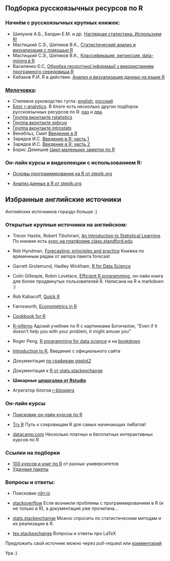 ## Подборка русскоязычных ресурсов по R

### Начнём с русскоязычных крупных книжек:

* Шипунов А.Б., Балдин Е.М. и др. [Наглядная статистика. Используем
R!](http://ashipunov.info/shipunov/school/books/rbook.pdf)
* Мастицкий С.Э., Шитиков В.К., [Статистический анализ и визуализация с помощью R](http://www.ievbras.ru/ecostat/Kiril/R/Mastitsky%20and%20Shitikov%202014.pdf)
* Мастицкий С.Э., Шитиков В.К., [Классификация, регрессия, data-mining в R](https://ranalytics.github.io/data-mining/index.html)
* Василенко Є.С, [Обробка геологiчної iнформацiї з використанням програмного середовища R](https://www.dropbox.com/sh/gaxtktwbxyuu1ss/AAAb2XW0kquoxfLryf2aYeQZa?dl=0)
* Кабаков Р.И. R в действии. [Анализ и визуализация данных на языке R](http://dmkpress.com/catalog/computer/statistics/978-5-94074-912-7/)

### [Мелочовка](https://rus.stackexchange.com/questions/193):

* Стилевое руководство гугла:
[english](https://google-styleguide.googlecode.com/svn/trunk/Rguide.xml),
[русский](https://9ccb6b88-a-cba0391b-s-sites.googlegroups.com/a/kiber-guu.ru/r-practice/links/R_style_from_Google.pdf?attachauth=ANoY7crkge5FhA5LZtMwj6Ilur-WbnkKLijkDkoB01VZZAlsFoRjEo7YwgqvW-Gid6ffwBmz3TMT51kMnw8JljZeQlDPRXMKZctirezqTziipn5TOaB9D1IaQ7qzTSusjkIyYV2jMchrhAsXOHTo_G0VRztBxYeecm4HYS19M1VTxn-UluL_9tYpsOEpDvhV1ghlRvk57pCxDO3C4wSV63SQIy0p7cjo6r-HB6Dj0CG7iNKM_RTjaAw%3D&attredirects=0)
* [Блог r-analytics](http://r-analytics.blogspot.ru).
В блоге есть несколько
других подборок русскоязычных ресурсов по R:
[раз](http://r-analytics.blogspot.ru/p/blog-page_20.html) и
[два](http://r-analytics.blogspot.ru/p/blog-page_80.html).
* [Группа вконтакте rstatistics](https://vk.com/rstatistics)
* [Группа вконтакте spbrug](https://vk.com/spbrug)
* [Группа вконтакте introstats](https://vk.com/introstats)
* Венэбльз, Смит [Введение в R](http://www.ievbras.ru/ecostat/Kiril/R/Biblio/R_rus/Venables%20%c2%e2%e5%e4%e5%ed%e8%e5%20%e2%20R.pdf)
* Зарядов И.С. [Введение в R: часть 1](http://www.ievbras.ru/ecostat/Kiril/R/Biblio/R_rus/%c7%e0%f0%ff%e4%ee%e2%20%f7%e0%f1%f2%fc_1.pdf)
* Зарядов И.С. [Введение в R: часть 2](http://www.ievbras.ru/ecostat/Kiril/R/Biblio/R_rus/%c7%e0%f0%ff%e4%ee%e2%20%f7%e0%f1%f2%fc_2.pdf)
* Борис Демешев [Цикл маленьких заметок по R](http://bdemeshev.github.io/r_cycle/)

### Он-лайн курсы и видеолекции с использованием R:

* [Основы программирования на R от stepik.org](https://stepik.org/course/%D0%9E%D1%81%D0%BD%D0%BE%D0%B2%D1%8B-%D0%BF%D1%80%D0%BE%D0%B3%D1%80%D0%B0%D0%BC%D0%BC%D0%B8%D1%80%D0%BE%D0%B2%D0%B0%D0%BD%D0%B8%D1%8F-%D0%BD%D0%B0-R-497/)

* [Анализ данных в R от stepik.org](https://stepik.org/course/%D0%90%D0%BD%D0%B0%D0%BB%D0%B8%D0%B7-%D0%B4%D0%B0%D0%BD%D0%BD%D1%8B%D1%85-%D0%B2-R-129/)





## Избранные английские источники

Английских источников гораздо больше :)

### Открытые крупные источники на английском:

* Trevor Hastie, Robert Tibshirani, [An Introduction to Statistical
Learning](http://www-bcf.usc.edu/~gareth/ISL/). По книжке есть [курс на
платформе
class.standford.edu](https://class.stanford.edu/courses/HumanitiesandScience/StatLearning/Winter2015/about)

* Rob Hyndman, [Forecasting: principles and
practice](https://otexts.org/fpp2/) Книжка по временным рядам от автора пакета forecast

* Garrett Grolemund, Hadley Wickham, [R for Data
Science](http://r4ds.had.co.nz/)

* Colin Gillespie, Robin Lovelace, [Efficient R
programming](https://bookdown.org/csgillespie/efficientR), он-лайн книга для
более продвинутых пользователей R. Написана на R и markdown :)

* Rob Kabacoff, [Quick R](http://www.statmethods.net/)

* Farnsworth, [Econometrics in
R](http://cran.r-project.org/doc/contrib/Farnsworth-EconometricsInR.pdf)

* [Cookbook for R](http://wiki.stdout.org/rcookbook/)

* [R-inferno](http://www.burns-stat.com/pages/Tutor/R_inferno.pdf) Адский
учебник по R с картинками Ботичелли, "Even if it doesn't help you with your problem, it might amuse you"


* Roger Peng, [R programming for data
science](https://leanpub.com/rprogramming/) и на
[bookdown](https://bookdown.org/rdpeng/rprogdatascience/)

* [Introduction to R](http://cran.r-project.org/doc/manuals/R-intro.pdf),
Введение с официального сайта

* Документация [по графикам ggplot2](http://docs.ggplot2.org/current/index.html)

* Документация к [R от
stats.stackexchange](http://stackoverflow.com/documentation/r/topics)

* **Шикарные** [**шпаргалки от
Rstudio**](https://www.rstudio.com/resources/cheatsheets/)

* Агрегатор блогов [r-bloggers](http://r-bloggers.com/)

### Он-лайн курсы

* [Поисковик он-лайн курсов по R](http://r-exercises.com/r-courses/)

* [Try R](http://tryr.codeschool.com/) Путь к сокровищам R для самых начинающих пиRатов!

* [datacamp.com](https://www.datacamp.com/) Несколько платных и бесплатных интерактивных курсов по R


### Ссылки на подборки

* [100 курсов и книг по
R](https://pairach.com/2012/02/26/r-tutorials-from-universities-around-the-world/) от разных университетов
* [Удачные пакеты](https://github.com/qinwf/awesome-R)


### Вопросы и ответы:

* Поисковик [rdrr.io](https://rdrr.io/)

* [stackoverflow](http://stackoverflow.com/) Если возникли проблемы с
программированием в R (и не только в R), а документация уже прочитана...

* [stats.stackexchange](http://stats.stackexchange.com/) Можно спросить по статистическим методам и их реализации в R.

* [tex.stackexchange](http://tex.stackexchange.com/) Вопросы и ответы про LaTeX


Предложить свой источник можно через pull-request или [комментарий](https://github.com/bdemeshev/r_links/issues)

Ура :)
